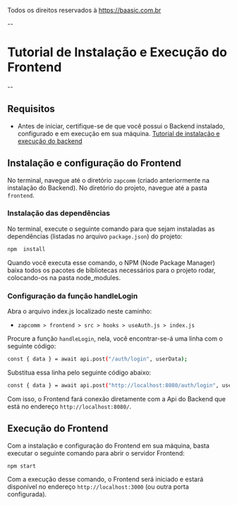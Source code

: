 Todos os direitos reservados à https://baasic.com.br

--
# Tutorial de Instalação e Execução do Frontend
--

## Requisitos

- Antes de iniciar, certifique-se de que você possui o Backend instalado, configurado e em execução em sua máquina. [Tutorial de instalação e execução do backend](https://github.com/0110101001110000/zapcomm/tree/main/backend#readme)
  
## Instalação e configuração do Frontend

No terminal, navegue até o diretório ```zapcomm``` (criado anteriormente na instalação do Backend).
No diretório do projeto, navegue até a pasta ```frontend```. 

### Instalação das dependências

No terminal, execute o seguinte comando para que sejam instaladas as dependências (listadas no arquivo ```package.json```) do projeto:

```bash
npm  install
```
  
Quando você executa esse comando, o NPM (Node Package Manager) baixa todos os pacotes de bibliotecas necessários para o projeto rodar, colocando-os na pasta node_modules. 

### Configuração da função handleLogin

Abra o arquivo index.js localizado neste caminho:

- ```zapcomm > frontend > src > hooks > useAuth.js > index.js```

Procure a função ```handleLogin```, nela, você encontrar-se-á uma linha com o seguinte código:

```bash
const { data } = await api.post("/auth/login", userData);
```

Substitua essa linha pelo seguinte código abaixo:

```bash
const { data } = await api.post("http://localhost:8080/auth/login", userData);
```

Com isso, o Frontend fará conexão diretamente com a Api do Backend que está no endereço ```http://localhost:8080/```.

## Execução do Frontend

Com a instalação e configuração do Frontend em sua máquina, basta executar o seguinte comando para abrir o servidor Frontend:

```bash
npm start
```

Com a execução desse comando, o Frontend será iniciado e estará disponível no endereço ```http://localhost:3000``` (ou outra porta configurada).

